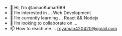 - 👋 Hi, I’m @amanKumar689
- 👀 I’m interested in ... Web Development 
- 🌱 I’m currently learning ... React &&  Nodejs
- 💞️ I’m looking to collaborate on ...
- 📫 How to reach me ...  royaman420420@gmail.com

<!---
amanKumar689/amanKumar689 is a ✨ special ✨ repository because its `README.md` (this file) appears on your GitHub profile.
You can click the Preview link to take a look at your changes.
--->
